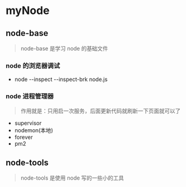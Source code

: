 # myNode

## node-base

> node-base 是学习 node 的基础文件

### node 的浏览器调试

- node --inspect --inspect-brk node.js

### node 进程管理器

> 作用就是：只用启一次服务，后面更新代码就刷新一下页面就可以了

- supervisor
- nodemon(本地)
- forever
- pm2

## node-tools

> node-tools 是使用 node 写的一些小的工具
